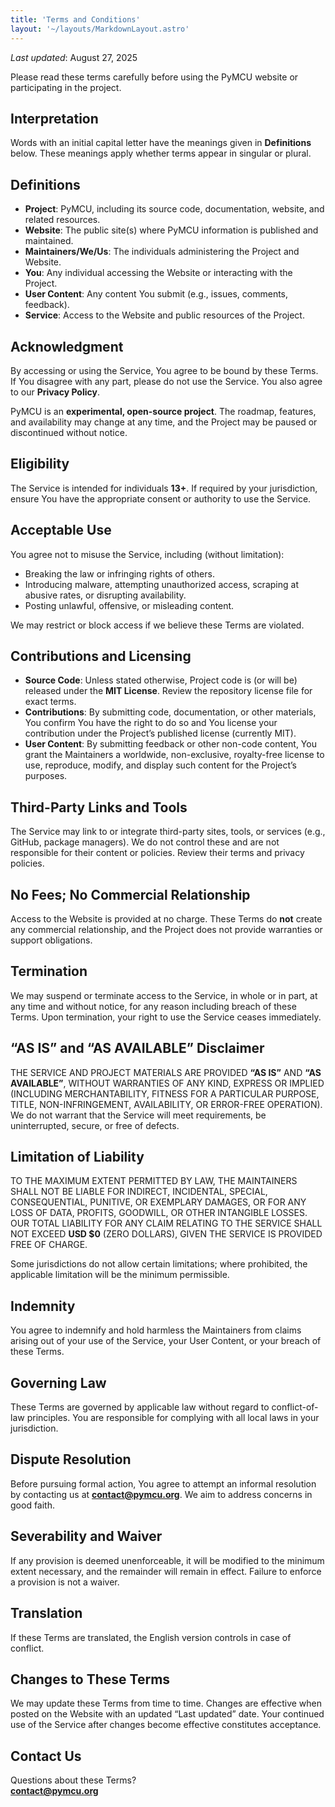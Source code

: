 ```yaml
---
title: 'Terms and Conditions'
layout: '~/layouts/MarkdownLayout.astro'
---
```


_Last updated_: August 27, 2025

Please read these terms carefully before using the PyMCU website or participating in the project.

## Interpretation

Words with an initial capital letter have the meanings given in **Definitions** below. These meanings apply whether terms appear in singular or plural.

## Definitions

- **Project**: PyMCU, including its source code, documentation, website, and related resources.
- **Website**: The public site(s) where PyMCU information is published and maintained.
- **Maintainers/We/Us**: The individuals administering the Project and Website.
- **You**: Any individual accessing the Website or interacting with the Project.
- **User Content**: Any content You submit (e.g., issues, comments, feedback).
- **Service**: Access to the Website and public resources of the Project.

## Acknowledgment

By accessing or using the Service, You agree to be bound by these Terms. If You disagree with any part, please do not use the Service. You also agree to our **Privacy Policy**.

PyMCU is an **experimental, open-source project**. The roadmap, features, and availability may change at any time, and the Project may be paused or discontinued without notice.

## Eligibility

The Service is intended for individuals **13+**. If required by your jurisdiction, ensure You have the appropriate consent or authority to use the Service.

## Acceptable Use

You agree not to misuse the Service, including (without limitation):

- Breaking the law or infringing rights of others.
- Introducing malware, attempting unauthorized access, scraping at abusive rates, or disrupting availability.
- Posting unlawful, offensive, or misleading content.

We may restrict or block access if we believe these Terms are violated.

## Contributions and Licensing

- **Source Code**: Unless stated otherwise, Project code is (or will be) released under the **MIT License**. Review the repository license file for exact terms.
- **Contributions**: By submitting code, documentation, or other materials, You confirm You have the right to do so and You license your contribution under the Project’s published license (currently MIT).
- **User Content**: By submitting feedback or other non-code content, You grant the Maintainers a worldwide, non-exclusive, royalty-free license to use, reproduce, modify, and display such content for the Project’s purposes.

## Third-Party Links and Tools

The Service may link to or integrate third-party sites, tools, or services (e.g., GitHub, package managers). We do not control these and are not responsible for their content or policies. Review their terms and privacy policies.

## No Fees; No Commercial Relationship

Access to the Website is provided at no charge. These Terms do **not** create any commercial relationship, and the Project does not provide warranties or support obligations.

## Termination

We may suspend or terminate access to the Service, in whole or in part, at any time and without notice, for any reason including breach of these Terms. Upon termination, your right to use the Service ceases immediately.

## “AS IS” and “AS AVAILABLE” Disclaimer

THE SERVICE AND PROJECT MATERIALS ARE PROVIDED **“AS IS”** AND **“AS AVAILABLE”**, WITHOUT WARRANTIES OF ANY KIND, EXPRESS OR IMPLIED (INCLUDING MERCHANTABILITY, FITNESS FOR A PARTICULAR PURPOSE, TITLE, NON-INFRINGEMENT, AVAILABILITY, OR ERROR-FREE OPERATION). We do not warrant that the Service will meet requirements, be uninterrupted, secure, or free of defects.

## Limitation of Liability

TO THE MAXIMUM EXTENT PERMITTED BY LAW, THE MAINTAINERS SHALL NOT BE LIABLE FOR INDIRECT, INCIDENTAL, SPECIAL, CONSEQUENTIAL, PUNITIVE, OR EXEMPLARY DAMAGES, OR FOR ANY LOSS OF DATA, PROFITS, GOODWILL, OR OTHER INTANGIBLE LOSSES. OUR TOTAL LIABILITY FOR ANY CLAIM RELATING TO THE SERVICE SHALL NOT EXCEED **USD $0** (ZERO DOLLARS), GIVEN THE SERVICE IS PROVIDED FREE OF CHARGE.

Some jurisdictions do not allow certain limitations; where prohibited, the applicable limitation will be the minimum permissible.

## Indemnity

You agree to indemnify and hold harmless the Maintainers from claims arising out of your use of the Service, your User Content, or your breach of these Terms.

## Governing Law

These Terms are governed by applicable law without regard to conflict-of-law principles. You are responsible for complying with all local laws in your jurisdiction.

## Dispute Resolution

Before pursuing formal action, You agree to attempt an informal resolution by contacting us at **contact@pymcu.org**. We aim to address concerns in good faith.

## Severability and Waiver

If any provision is deemed unenforceable, it will be modified to the minimum extent necessary, and the remainder will remain in effect. Failure to enforce a provision is not a waiver.

## Translation

If these Terms are translated, the English version controls in case of conflict.

## Changes to These Terms

We may update these Terms from time to time. Changes are effective when posted on the Website with an updated “Last updated” date. Your continued use of the Service after changes become effective constitutes acceptance.

## Contact Us

Questions about these Terms?  
**contact@pymcu.org**
